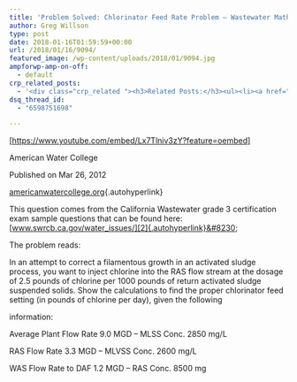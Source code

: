 ```yaml
---
title: 'Problem Solved: Chlorinator Feed Rate Problem – Wastewater Math'
author: Greg Willson
type: post
date: 2018-01-16T01:59:59+00:00
url: /2018/01/16/9094/
featured_image: /wp-content/uploads/2018/01/9094.jpg
ampforwp-amp-on-off:
  - default
crp_related_posts:
  - '<div class="crp_related "><h3>Related Posts:</h3><ul><li><a href="https://scdhub.org/2017/12/25/wastewater-treatment-and-biosolids-management/"    ><img src="https://scdhub.org/wp-content/uploads/2017/12/wastewater-treatment-and-biosoli-150x150.jpg" alt="Wastewater treatment and Biosolids management" title="Wastewater treatment and Biosolids management" width="150" height="150" class="crp_thumb crp_featured" /><span class="crp_title">Wastewater treatment and Biosolids management</span></a></li><li><a href="https://scdhub.org/2018/01/06/household-and-neighborhood-sanitation-infrastructures-excreta-wastewater-disposal-in-developing-countries/"    ><img src="https://scdhub.org/wp-content/plugins/contextual-related-posts/default.png" alt="Household and neighborhood Sanitation Infrastructures: Excreta, wastewater disposal in developing countries" title="Household and neighborhood Sanitation Infrastructures: Excreta, wastewater disposal in developing countries" width="150" height="150" class="crp_thumb crp_default" /><span class="crp_title">Household and neighborhood Sanitation&hellip;</span></a></li><li><a href="https://scdhub.org/2017/12/29/walking-in-sabinas-shoes-world-vision/"    ><img src="https://scdhub.org/wp-content/uploads/2017/12/walking-in-sabinas-shoes-world-v-150x150.jpg" alt="Walking in Sabinas Shoes &#8211; World Vision" title="Walking in Sabinas Shoes &#8211; World Vision" width="150" height="150" class="crp_thumb crp_featured" /><span class="crp_title">Walking in Sabinas Shoes &#8211; World Vision</span></a></li><li><a href="https://scdhub.org/2017/09/13/sbirt-drug-and-alcohol-screening-and-support/"    ><img src="https://scdhub.org/wp-content/uploads/2017/09/sbirt-drug-and-alcohol-screening-150x150.jpg" alt="SBIRT drug and alcohol screening and support" title="SBIRT drug and alcohol screening and support" width="150" height="150" class="crp_thumb crp_featured" /><span class="crp_title">SBIRT drug and alcohol screening and support</span></a></li><li><a href="https://scdhub.org/2017/05/31/colorado-homeless-outloud/"    ><img src="https://scdhub.org/wp-content/uploads/2017/05/Screen-Shot-2017-06-08-at-3.02.26-PM-150x150.png" alt="Denver Homeless Outloud" title="Denver Homeless Outloud" width="150" height="150" class="crp_thumb crp_featured" /><span class="crp_title">Denver Homeless Outloud</span></a></li><li><a href="https://scdhub.org/2017/10/21/conventional-primary-wastewater-treatment/"    ><img src="https://scdhub.org/wp-content/uploads/2017/10/conventional-primary-wastewater-treatment-150x150.jpg" alt="conventional primary wastewater treatment" title="conventional primary wastewater treatment" width="150" height="150" class="crp_thumb crp_featured" /><span class="crp_title">conventional primary wastewater treatment</span></a></li></ul><div class="crp_clear"></div></div>'
dsq_thread_id:
  - "6598751698"

---
```

[https://www.youtube.com/embed/Lx7Tlniv3zY?feature=oembed]

American Water College
  
Published on Mar 26, 2012
  
[americanwatercollege.org][1]{.autohyperlink}

This question comes from the California Wastewater grade 3 certification exam sample questions that can be found here: [www.swrcb.ca.gov/water_issues/][2]{.autohyperlink}&#8230;

The problem reads:
  
In an attempt to correct a filamentous growth in an activated sludge process, you want to inject chlorine into the RAS flow stream at the dosage of 2.5 pounds of chlorine per 1000 pounds of return activated sludge suspended solids. Show the calculations to find the proper chlorinator feed setting (in pounds of chlorine per day), given the following
  
information:

Average Plant Flow Rate 9.0 MGD &#8211; MLSS Conc. 2850 mg/L
  
RAS Flow Rate 3.3 MGD &#8211; MLVSS Conc. 2600 mg/L
  
WAS Flow Rate to DAF 1.2 MGD &#8211; RAS Conc. 8500 mg

 [1]: http://americanwatercollege.org
 [2]: http://www.swrcb.ca.gov/water_issues/